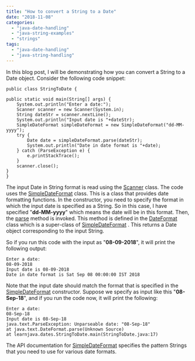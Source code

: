 ```yaml
---
title: "How to convert a String to a Date"
date: "2018-11-08"
categories: 
  - "java-date-handling"
  - "java-string-examples"
  - "strings"
tags: 
  - "java-date-handling"
  - "java-string-handling"
---
```


In this blog post, I will be demonstrating how you can convert a String to a Date object. Consider the following code snippet:

````
public class StringToDate {

public static void main(String[] args) { 
    System.out.println("Enter a date:"); 
    Scanner scanner = new Scanner(System.in); 
    String dateStr = scanner.nextLine(); 
    System.out.println("Input date is "+dateStr); 
    SimpleDateFormat simpleDateFormat = new SimpleDateFormat("dd-MM-yyyy"); 
    try { 
        Date date = simpleDateFormat.parse(dateStr); 
        System.out.println("Date in date format is "+date); 
    } catch (ParseException e) {  
        e.printStackTrace(); 
    } 
    scanner.close();
}
}
````

The input Date in String format is read using the [Scanner](https://docs.oracle.com/javase/7/docs/api/java/util/Scanner.html) class. The code uses the [SimpleDateFormat](https://docs.oracle.com/javase/7/docs/api/java/text/SimpleDateFormat.html) class. This is a class that provides date formatting functions. In the constructor, you need to specify the format in which the input date is specified as a String. So in this case, I have specified "**dd-MM-yyyy**" which means the date will be in this format. Then, the [parse](https://docs.oracle.com/javase/7/docs/api/java/text/DateFormat.html#parse\(java.lang.String\)) method is invoked. This method is defined in the [DateFormat](https://docs.oracle.com/javase/7/docs/api/java/text/DateFormat.html) class which is a super-class of [SimpleDateFormat](https://docs.oracle.com/javase/7/docs/api/java/text/SimpleDateFormat.html) . This returns a Date object corresponding to the input String.

So if you run this code with the input as "**08-09-2018**", it will print the following output:

```
Enter a date:
08-09-2018
Input date is 08-09-2018
Date in date format is Sat Sep 08 00:00:00 IST 2018
```

Note that the input date should match the format that is specified in the [SimpleDateFormat](https://docs.oracle.com/javase/7/docs/api/java/text/SimpleDateFormat.html) constructor. Suppose we specify as input like this "**08-Sep-18**", and if you run the code now, it will print the following:

```
Enter a date:
08-Sep-18
Input date is 08-Sep-18
java.text.ParseException: Unparseable date: "08-Sep-18"
at java.text.DateFormat.parse(Unknown Source)
at learnjava.dates.StringToDate.main(StringToDate.java:17)
```

The API documentation for [SimpleDateFormat](https://docs.oracle.com/javase/7/docs/api/java/text/SimpleDateFormat.html) specifies the pattern Strings that you need to use for various date formats.
